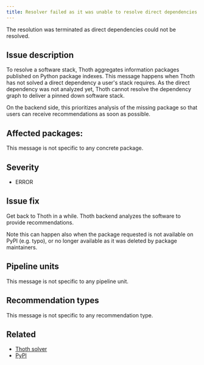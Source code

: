 ```yaml
---
title: Resolver failed as it was unable to resolve direct dependencies
---
```


The resolution was terminated as direct dependencies could not be resolved.

## Issue description

To resolve a software stack, Thoth aggregates information packages published on
Python package indexes. This message happens when Thoth has not solved a direct
dependency a user's stack requires. As the direct dependency was not analyzed
yet, Thoth cannot resolve the dependency graph to deliver a pinned down
software stack.

On the backend side, this prioritizes analysis of the missing package so that
users can receive recommendations as soon as possible.

## Affected packages:

This message is not specific to any concrete package.

## Severity

 * ERROR

## Issue fix

Get back to Thoth in a while. Thoth backend analyzes the software to provide
recommendations.

Note this can happen also when the package requested is not available on PyPI
(e.g. typo), or no longer available as it was deleted by package maintainers.

## Pipeline units

This message is not specific to any pipeline unit.

## Recommendation types

This message is not specific to any recommendation type.

## Related

 * [Thoth solver][1]
 * [PyPI][2]

[1]: https://github.com/thoth-station/solver
[2]: https://pypi.org/

